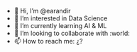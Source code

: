 - 👋 Hi, I’m @earandir
- 👀 I’m interested in Data Science
- 🌱 I’m currently learning AI & ML
- 💞️ I’m looking to collaborate with :world: 
- 📫 How to reach me: ¿?

<!---
earandir/earandir is a ✨ special ✨ repository because its `README.md` (this file) appears on your GitHub profile.
You can click the Preview link to take a look at your changes.
--->
